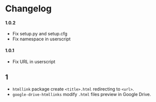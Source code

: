 # Changelog
#### 1.0.2
- Fix setup.py and setup.cfg
- Fix namespace in userscript
#### 1.0.1
- Fix URL in userscript
## 1
- `htmllink` package create `<title>.html` redirecting to `<url>`.
- `google-drive-htmllinks` modify `.html` files preview in Google Drive.